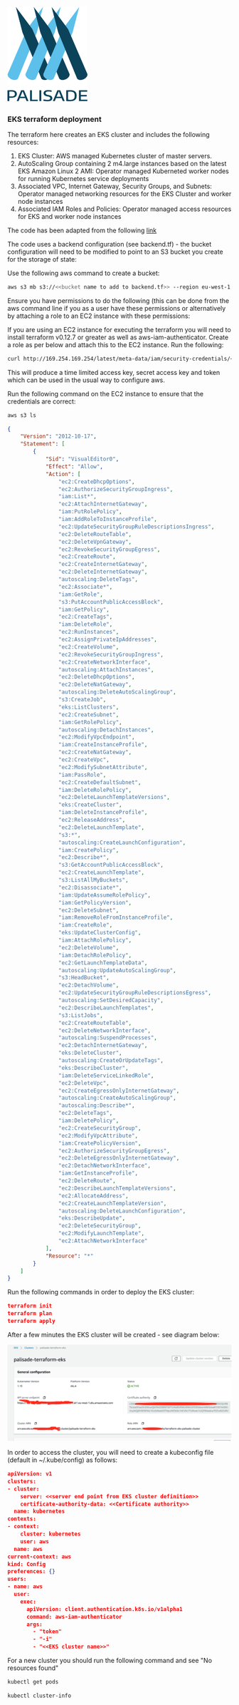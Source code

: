 <!---
Copyright 2019 Crown Copyright

Licensed under the Apache License, Version 2.0 (the "License");
you may not use this file except in compliance with the License.
You may obtain a copy of the License at

  http://www.apache.org/licenses/LICENSE-2.0

Unless required by applicable law or agreed to in writing, software
distributed under the License is distributed on an "AS IS" BASIS,
WITHOUT WARRANTIES OR CONDITIONS OF ANY KIND, either express or implied.
See the License for the specific language governing permissions and
limitations under the License.



--->


# <img src="logos/logo.svg" width="180">

### EKS terraform deployment
The terraform here creates an EKS cluster and includes the following resources:
1. EKS Cluster: AWS managed Kubernetes cluster of master servers.
1. AutoScaling Group containing 2 m4.large instances based on the latest EKS Amazon Linux 2 AMI: Operator managed Kuberneted worker nodes for running Kubernetes service deployments
1. Associated VPC, Internet Gateway, Security Groups, and Subnets: Operator managed networking resources for the EKS Cluster and worker node instances
1. Associated IAM Roles and Policies: Operator managed access resources for EKS and worker node instances

The code has been adapted from the following [link](https://learn.hashicorp.com/terraform/aws/eks-intro)

The code uses a backend configuration (see backend.tf) - the bucket configuration will need to be modified to point to an S3 bucket you create for the storage of state:

Use the following aws command to create a bucket:

```bash
aws s3 mb s3://<<bucket name to add to backend.tf>> --region eu-west-1
```

Ensure you have permissions to do the following (this can be done from the aws command line if you as a user have these permissions or alternatively by attaching a role to an EC2 instance with these permissions:

If you are using an EC2 instance for executing the terraform you will need to install terraform v0.12.7 or greater as well as aws-iam-authenticator.
Create a role as per below and attach this to the EC2 instance. Run the following:

```bash
curl http://169.254.169.254/latest/meta-data/iam/security-credentials/<<role name>>
```

This will produce a time limited access key, secret access key and token which can be used in the usual way to configure aws.

Run the following command on the EC2 instance to ensure that the credentials are correct:

```bash
aws s3 ls
```


```json
{
    "Version": "2012-10-17",
    "Statement": [
        {
            "Sid": "VisualEditor0",
            "Effect": "Allow",
            "Action": [
                "ec2:CreateDhcpOptions",
                "ec2:AuthorizeSecurityGroupIngress",
                "iam:List*",
                "ec2:AttachInternetGateway",
                "iam:PutRolePolicy",
                "iam:AddRoleToInstanceProfile",
                "ec2:UpdateSecurityGroupRuleDescriptionsIngress",
                "ec2:DeleteRouteTable",
                "ec2:DeleteVpnGateway",
                "ec2:RevokeSecurityGroupEgress",
                "ec2:CreateRoute",
                "ec2:CreateInternetGateway",
                "ec2:DeleteInternetGateway",
                "autoscaling:DeleteTags",
                "ec2:Associate*",
                "iam:GetRole",
                "s3:PutAccountPublicAccessBlock",
                "iam:GetPolicy",
                "ec2:CreateTags",
                "iam:DeleteRole",
                "ec2:RunInstances",
                "ec2:AssignPrivateIpAddresses",
                "ec2:CreateVolume",
                "ec2:RevokeSecurityGroupIngress",
                "ec2:CreateNetworkInterface",
                "autoscaling:AttachInstances",
                "ec2:DeleteDhcpOptions",
                "ec2:DeleteNatGateway",
                "autoscaling:DeleteAutoScalingGroup",
                "s3:CreateJob",
                "eks:ListClusters",
                "ec2:CreateSubnet",
                "iam:GetRolePolicy",
                "autoscaling:DetachInstances",
                "ec2:ModifyVpcEndpoint",
                "iam:CreateInstanceProfile",
                "ec2:CreateNatGateway",
                "ec2:CreateVpc",
                "ec2:ModifySubnetAttribute",
                "iam:PassRole",
                "ec2:CreateDefaultSubnet",
                "iam:DeleteRolePolicy",
                "ec2:DeleteLaunchTemplateVersions",
                "eks:CreateCluster",
                "iam:DeleteInstanceProfile",
                "ec2:ReleaseAddress",
                "ec2:DeleteLaunchTemplate",
                "s3:*",
                "autoscaling:CreateLaunchConfiguration",
                "iam:CreatePolicy",
                "ec2:Describe*",
                "s3:GetAccountPublicAccessBlock",
                "ec2:CreateLaunchTemplate",
                "s3:ListAllMyBuckets",
                "ec2:Disassociate*",
                "iam:UpdateAssumeRolePolicy",
                "iam:GetPolicyVersion",
                "ec2:DeleteSubnet",
                "iam:RemoveRoleFromInstanceProfile",
                "iam:CreateRole",
                "eks:UpdateClusterConfig",
                "iam:AttachRolePolicy",
                "ec2:DeleteVolume",
                "iam:DetachRolePolicy",
                "ec2:GetLaunchTemplateData",
                "autoscaling:UpdateAutoScalingGroup",
                "s3:HeadBucket",
                "ec2:DetachVolume",
                "ec2:UpdateSecurityGroupRuleDescriptionsEgress",
                "autoscaling:SetDesiredCapacity",
                "ec2:DescribeLaunchTemplates",
                "s3:ListJobs",
                "ec2:CreateRouteTable",
                "ec2:DeleteNetworkInterface",
                "autoscaling:SuspendProcesses",
                "ec2:DetachInternetGateway",
                "eks:DeleteCluster",
                "autoscaling:CreateOrUpdateTags",
                "eks:DescribeCluster",
                "iam:DeleteServiceLinkedRole",
                "ec2:DeleteVpc",
                "ec2:CreateEgressOnlyInternetGateway",
                "autoscaling:CreateAutoScalingGroup",
                "autoscaling:Describe*",
                "ec2:DeleteTags",
                "iam:DeletePolicy",
                "ec2:CreateSecurityGroup",
                "ec2:ModifyVpcAttribute",
                "iam:CreatePolicyVersion",
                "ec2:AuthorizeSecurityGroupEgress",
                "ec2:DeleteEgressOnlyInternetGateway",
                "ec2:DetachNetworkInterface",
                "iam:GetInstanceProfile",
                "ec2:DeleteRoute",
                "ec2:DescribeLaunchTemplateVersions",
                "ec2:AllocateAddress",
                "ec2:CreateLaunchTemplateVersion",
                "autoscaling:DeleteLaunchConfiguration",
                "eks:DescribeUpdate",
                "ec2:DeleteSecurityGroup",
                "ec2:ModifyLaunchTemplate",
                "ec2:AttachNetworkInterface"
            ],
            "Resource": "*"
        }
    ]
}
```


Run the following commands in order to deploy the EKS cluster:

```json
terraform init
terraform plan
terraform apply
```

After a few minutes the EKS cluster will be created - see diagram below:


![eks-config](./eks-config.png)

In order to access the cluster, you will need to create a kubeconfig file (default in ~/.kube/config) as follows:


```json
apiVersion: v1
clusters:
- cluster:
    server: <<server end point from EKS cluster definition>>
    certificate-authority-data: <<Certificate authority>>
  name: kubernetes
contexts:
- context:
    cluster: kubernetes
    user: aws
  name: aws
current-context: aws
kind: Config
preferences: {}
users:
- name: aws
  user:
    exec:
      apiVersion: client.authentication.k8s.io/v1alpha1
      command: aws-iam-authenticator
      args:
        - "token"
        - "-i"
        - "<<EKS cluster name>>"
```

For a new cluster you should run the following command and see "No resources found"

```bash
kubectl get pods
```
```bash
kubectl cluster-info
```


